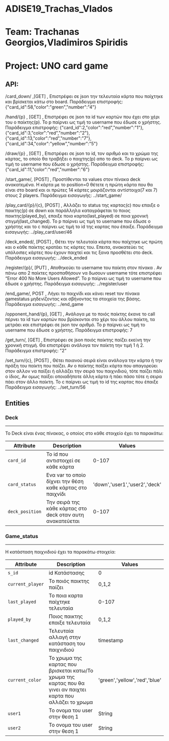 # ADISE19_Trachas_Vlados
# Team: Trachanas Georgios,Vladimiros Spiridis
# Project: UNO card game


## API:


 /card_down/ ,[GET] , Επιστρέφει σε json την τελευταία κάρτα που παίχτηκε και βρίσκεται κάτω στο board. 
Παράδειγμα επιστροφής: {"card_id":58,"color":"green","number":"4"}


/hand/{p} , [GET] , Επιστρέφει σε json τα id των καρτών που έχει στο χέρι του ο παίκτης(p). Το p παίρνει ως τιμή το username που έδωσε ο χρήστης. 
Παράδειγμα επιστροφής: {"card_id":2,"color":"red","number":"1"},{"card_id":3,"color":"red","number":"2"},{"card_id":13,"color":"red","number":"7"},{"card_id":34,"color":"yellow","number":"5"}
 
/draw/{p} , [GET] , Επιστρέφει σε json το id, τον αριθμό και το χρώμα της κάρτας, το οποίο θα τραβήξει ο παιχτης(p) απο το deck. Το p παίρνει ως τιμή το username που έδωσε ο χρήστης.
Παράδειγμα επιστροφής: {"card_id":11,"color":"red","number":"6"}
 
/start_game/, [POST] , Προστίθενται τα values στον πίνακα deck ανακατεμένα. Η κάρτα με το position=0 θέτετε η πρώτη κάρτα που θα είναι στο board και οι πρώτες 14 κάρτες μοιράζονται αντίστοιχα(7 και 7) στους 2 players.
Παράδειγμα εισαγωγής: ../start_game/
 
/play_card/{p}/{c}, [POST] , Αλλάζει το status της καρτας(c) που επαιξε ο παικτης(p) σε down και παράλληλα καταγράφεται το ποιος παικτης(played_by), επαιξε ποια καρτα(last_played) σε ποια χρονική στιγμή(last_changed). Το p παίρνει ως τιμή το username που έδωσε ο χρήστης και το c παίρνει ως τιμή το id της καρτας που έπαιξε.
Παράδειγμα εισαγωγής: ../play_card/user/46

/deck_ended/, [POST] , Θέτει την τελευταία κάρτα που παίχτηκε ως πρώτη και ο κάθε παίκτης κρατάει τις κάρτες του. Επειτα, ανακατεύει τις υπόλοιπες κάρτες που έχουν παιχτεί και τις ξανα προσθέτει στο deck.
Παράδειγμα εισαγωγής: ../deck_ended
 
/register/{p}/, [PUT] , Αποθηκεύει το username του παίκτη στον πίνακα . Αν πάνω απο 2 παίκτες προσπαθήσουν να δωσουν username τότε επιστρέφει “Error 400 No More Users Allowed”. Το p παίρνει ως τιμή το username που έδωσε ο χρήστης.
Παράδειγμα εισαγωγής: ../register/user
 
/end_game/, POST , Λήγει το παιχνίδι και κάνει reset τον πίνακα gamestatus μηδενίζοντας και σβήνοντας τα στοιχεία της βάσης.
Παράδειγμα εισαγωγής: ../end_game
 
/opponent_hand/{p}, [GET] , Ανάλογα με το ποιός παίκτης έκανε το call πέρνει τα id των καρτών που βρίσκονται στο χέρι του άλλου παίκτη, τα μετράει και επιστρέφει σε json τον αριθμό. Το p παίρνει ως τιμή το username που έδωσε ο χρήστης. 
Παράδειγμα επιστροφής: 7
 
/get_turn/, [GET] , Επιστρέφει σε json ποιός παίκτης παίζει εκείνη την χρονική στιγμή. Θα επιστρέψει ανάλογα τον παίκτη την τιμή 1 ή 2. 
Παράδειγμα επιστροφής: "2"
 
/set_turn/{c}, [POST] , Θέτει ποιανού σειρά είναι ανάλογα την κάρτα ή την πράξη του παίκτη που παίζει. Αν ο παίκτης παίξει κάρτα που απαγορεύει στον αλλον να παίξει ή αλλάζει την σειρά του παιχνιδιού, τότε παίζει πάλι ο ίδιος, Αν ομως παίξει οποιαδήποτε άλλη κάρτα ή πάει πάσο τότε η σειρα πάει στον άλλο παίκτη. Το c παίρνει ως τιμή το id της καρτας που έπαιξε
Παράδειγμα εισαγωγής: ../set_turn/56

## Entities


### Deck
---------

Το Deck είναι ένας πίνακας, ο οποίος στο κάθε στοιχείο έχει τα παρακάτω:


| Attribute                | Description                                  | Values                              |
| ------------------------ | -------------------------------------------- | ----------------------------------- |
| `card_id`                      | Το id που αντιστοιχεί σε κάθε κάρτα              | 0-107                                |
| `card_status`                      | Ενα var το οποίο δίχνει την θέση καθε κάρτας στο παιχνίδι              | 'down','user1','user2','deck'                               |
| `deck_position`                | Την σειρά της κάθε κάρτας στο deck οταν αυτη ανακατεύεται             | 0-107                            |


### Game_status
---------

H κατάσταση παιχνιδιού έχει τα παρακάτω στοιχεία:


| Attribute                | Description                                  | Values                              |
| ------------------------ | -------------------------------------------- | ----------------------------------- |
| `s_id  `               | id Κατάστασης             | 0     |
| `current_player`                 | Το ποιός παικτης παίζει        | 0,1,2                             |
| `last_played`                 |  Το ποια καρτα παίχτηκε τελευταία | 0-107                            |
| `played_by`            | Ποιος παικτης επαιξε τελευταία         | 0,1,2 |
| `last_changed`            | Τελευταία αλλαγή στην κατάσταση του παιχνιδιού         | timestamp |
| `current_color`            | Το χρωμα της καρτας που βρισκεται κατω/Το χρωμα της καρτας που θα γινει αν παιχτει καρτα που αλλάζει το χρωμα         | 'green','yellow','red','blue' |
| `user1`            | Το ονομα του user στην θεση 1         | String |
| `user2`            | Το ονομα του user στην θεση 1          | String |
